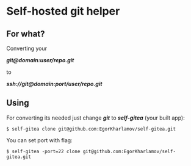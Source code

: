 # Self-hosted git helper

## For what?
Converting your

***git@domain:user/repo.git***

to 

***ssh://git@domain:port/user/repo.git***

## Using
For converting its needed just change ***git*** to ***self-gitea*** (your built app):
```
$ self-gitea clone git@github.com:EgorKharlamov/self-gitea.git
```
You can set port with flag:
```
$ self-gitea -port=22 clone git@github.com:EgorKharlamov/self-gitea.git
```
